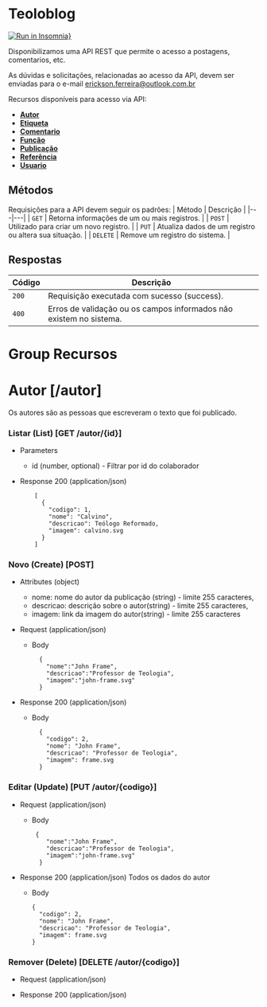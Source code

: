 # Teoloblog

[![Run in Insomnia}](https://insomnia.rest/images/run.svg)](https://insomnia.rest/run/?label=Teoloblog&uri=https%3A%2F%2Fraw.githubusercontent.com%2FEricksonFerreira%2Fteoloblog%2Fmaster%2Fexport.json)

Disponibilizamos uma API REST que permite o acesso a postagens, comentarios, etc.

As dúvidas e solicitações, relacionadas ao acesso da API, devem ser enviadas para o e-mail erickson.ferreira@outlook.com.br

Recursos disponíveis para acesso via API:
* [**Autor**](#autor)
* [**Etiqueta**](#etiqueta)
* [**Comentario**](#comentario)
* [**Função**](#funcao)
* [**Publicação**](#publicaco)
* [**Referência**](#referencia)
* [**Usuario**](#usuario)



## Métodos
Requisições para a API devem seguir os padrões:
| Método | Descrição |
|---|---|
| `GET` | Retorna informações de um ou mais registros. |
| `POST` | Utilizado para criar um novo registro. |
| `PUT` | Atualiza dados de um registro ou altera sua situação. |
| `DELETE` | Remove um registro do sistema. |

## Respostas

| Código | Descrição |
|---|---|
| `200` | Requisição executada com sucesso (success).|
| `400` | Erros de validação ou os campos informados não existem no sistema.|


# Group Recursos

# Autor [/autor]

Os autores são as pessoas que escreveram o texto que foi publicado.


### Listar (List) [GET /autor/{id}]
+ Parameters
    + id (number, optional) - Filtrar por id do colaborador


+ Response 200 (application/json)

          
          [
            {
              "codigo": 1,
              "nome": "Calvino",
              "descricao": Teólogo Reformado,
              "imagem": calvino.svg
            }
          ]
         
### Novo (Create) [POST]

+ Attributes (object)

    + nome: nome do autor da publicação (string) - limite 255 caracteres,
    + descricao: descrição sobre o autor(string) - limite 255 caracteres,
    + imagem: link da imagem do autor(string) - limite 255 caracteres   

+ Request (application/json)

    + Body
    
            {
              "nome":"John Frame",
              "descricao":"Professor de Teologia",
              "imagem":"john-frame.svg"
            }


+ Response 200 (application/json)

    + Body
    
            {
              "codigo": 2,
              "nome": "John Frame",
              "descricao": "Professor de Teologia",
              "imagem": frame.svg
            }

### Editar (Update) [PUT  /autor/{codigo}]

+ Request (application/json)

   + Body
    
          {
             "nome":"John Frame",
             "descricao":"Professor de Teologia",
             "imagem":"john-frame.svg"
           }
          

+ Response 200 (application/json)
  Todos os dados do autor
 
    + Body
    
          {
            "codigo": 2,
            "nome": "John Frame",
            "descricao": "Professor de Teologia",
            "imagem": frame.svg
          }

### Remover (Delete) [DELETE  /autor/{codigo}]

+ Request (application/json)


+ Response 200 (application/json)
